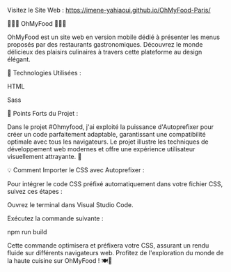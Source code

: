  Visitez le Site Web :  https://imene-yahiaoui.github.io/OhMyFood-Paris/ 

🍴🍴🍴 OhMyFood 🍴🍴🍴

OhMyFood est un site web en version mobile dédié à présenter les menus proposés par des restaurants gastronomiques. Découvrez le monde délicieux des plaisirs culinaires à travers cette plateforme au design élégant.

🔧 Technologies Utilisées :

HTML

Sass


🚀 Points Forts du Projet :

Dans le projet #Ohmyfood, j'ai exploité la puissance d'Autoprefixer pour créer un code parfaitement adaptable, garantissant une compatibilité optimale avec tous les navigateurs. Le projet illustre les techniques de développement web modernes et offre une expérience utilisateur visuellement attrayante. 🙌

💡 Comment Importer le CSS avec Autoprefixer :

Pour intégrer le code CSS préfixé automatiquement dans votre fichier CSS, suivez ces étapes :

Ouvrez le terminal dans Visual Studio Code.

Exécutez la commande suivante :

npm run build

Cette commande optimisera et préfixera votre CSS, assurant un rendu fluide sur différents navigateurs web. Profitez de l'exploration du monde de la haute cuisine sur OhMyFood ! 🍽️🌟
